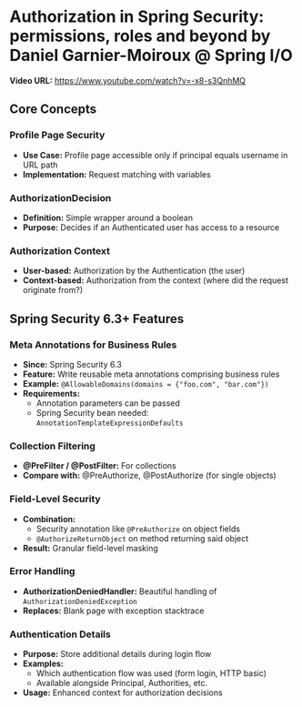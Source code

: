# Authorization in Spring Security: permissions, roles and beyond by Daniel Garnier-Moiroux @ Spring I/O

**Video URL:** https://www.youtube.com/watch?v=-x8-s3QnhMQ

## Core Concepts

### Profile Page Security
- **Use Case:** Profile page accessible only if principal equals username in URL path
- **Implementation:** Request matching with variables

### AuthorizationDecision
- **Definition:** Simple wrapper around a boolean
- **Purpose:** Decides if an Authenticated user has access to a resource

### Authorization Context
- **User-based:** Authorization by the Authentication (the user)
- **Context-based:** Authorization from the context (where did the request originate from?)

## Spring Security 6.3+ Features

### Meta Annotations for Business Rules
- **Since:** Spring Security 6.3
- **Feature:** Write reusable meta annotations comprising business rules
- **Example:** `@AllowableDomains(domains = {"foo.com", "bar.com"})`
- **Requirements:**
  - Annotation parameters can be passed
  - Spring Security bean needed: `AnnotationTemplateExpressionDefaults`

### Collection Filtering
- **@PreFilter / @PostFilter:** For collections
- **Compare with:** @PreAuthorize, @PostAuthorize (for single objects)

### Field-Level Security
- **Combination:**
  - Security annotation like `@PreAuthorize` on object fields
  - `@AuthorizeReturnObject` on method returning said object
- **Result:** Granular field-level masking

### Error Handling
- **AuthorizationDeniedHandler:** Beautiful handling of `AuthorizationDeniedException`
- **Replaces:** Blank page with exception stacktrace

### Authentication Details
- **Purpose:** Store additional details during login flow
- **Examples:**
  - Which authentication flow was used (form login, HTTP basic)
  - Available alongside Principal, Authorities, etc.
- **Usage:** Enhanced context for authorization decisions